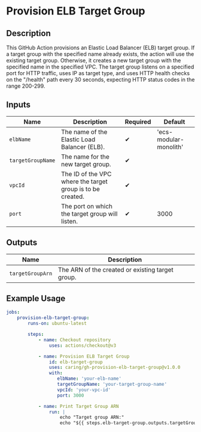 # Provision ELB Target Group

## Description

This GitHub Action provisions an Elastic Load Balancer (ELB) target group. If a target group with the specified name already exists, the action will use the existing target group. Otherwise, it creates a new target group with the specified name in the specified VPC. The target group listens on a specified port for HTTP traffic, uses IP as target type, and uses HTTP health checks on the "/health" path every 30 seconds, expecting HTTP status codes in the range 200-299.

## Inputs

| Name                  | Description                                                  | Required | Default                  |
| --------------------- | ------------------------------------------------------------ | -------- | ------------------------ |
| `elbName`             | The name of the Elastic Load Balancer (ELB).                 | ✔        | 'ecs-modular-monolith'   |
| `targetGroupName`     | The name for the new target group.                           | ✔        |                          |
| `vpcId`               | The ID of the VPC where the target group is to be created.   | ✔        |                          |
| `port`                | The port on which the target group will listen.              | ✔        | 3000                     |

## Outputs

| Name                  | Description                                                  |
| --------------------- | ------------------------------------------------------------ |
| `targetGroupArn`      | The ARN of the created or existing target group.             |

## Example Usage

```yaml
jobs:
    provision-elb-target-group:
        runs-on: ubuntu-latest

        steps:
            - name: Checkout repository
                uses: actions/checkout@v3

            - name: Provision ELB Target Group
                id: elb-target-group
                uses: caring/gh-provision-elb-target-group@v1.0.0
                with:
                   elbName: 'your-elb-name'
                   targetGroupName: 'your-target-group-name'
                   vpcId: 'your-vpc-id'
                   port: 3000

            - name: Print Target Group ARN
                run: |
                    echo "Target group ARN:"
                    echo "${{ steps.elb-target-group.outputs.targetGroupArn }}"
